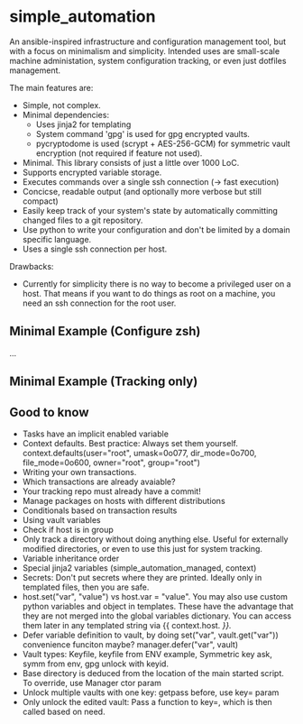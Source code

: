 # simple_automation

An ansible-inspired infrastructure and configuration management tool, but with a focus on minimalism and simplicity.
Intended uses are small-scale machine administation, system configuration tracking, or even just dotfiles management.

The main features are:

* Simple, not complex.
* Minimal dependencies:
  - Uses jinja2 for templating
  - System command 'gpg' is used for gpg encrypted vaults.
  - pycryptodome is used (scrypt + AES-256-GCM) for symmetric vault encryption (not required if feature not used).
* Minimal. This library consists of just a little over 1000 LoC.
* Supports encrypted variable storage.
* Executes commands over a single ssh connection (→ fast execution)
* Concicse, readable output (and optionally more verbose but still compact)
* Easily keep track of your system's state by automatically committing changed files to a git repository.
* Use python to write your configuration and don't be limited by a domain specific language.
* Uses a single ssh connection per host.

Drawbacks:

* Currently for simplicity there is no way to become a privileged user on a host.
  That means if you want to do things as root on a machine, you need an ssh connection for the root user.

## Minimal Example (Configure zsh)

...

## Minimal Example (Tracking only)

## Good to know

* Tasks have an implicit enabled variable
* Context defaults. Best practice: Always set them yourself.
  context.defaults(user="root", umask=0o077, dir_mode=0o700, file_mode=0o600,
                   owner="root", group="root")
* Writing your own transactions.
* Which transactions are already avaiable?
* Your tracking repo must already have a commit!
* Manage packages on hosts with different distributions
* Conditionals based on transaction results
* Using vault variables
* Check if host is in group
* Only track a directory without doing anything else. Useful for externally modified directories,
  or even to use this just for system tracking.
* Variable inheritance order
* Special jinja2 variables (simple_automation_managed, context)
* Secrets: Don't put secrets where they are printed. Ideally only in templated files, then you are safe.
* host.set("var", "value") vs host.var = "value".
  You may also use custom python variables and object in templates. These
  have the advantage that they are not merged into the global variables
  dictionary. You can access them later in any templated string via {{ context.host.<var> }}.
* Defer variable definition to vault, by doing set("var", vault.get("var")) convenience funciton maybe? manager.defer("var", vault)
* Vault types: Keyfile, keyfile from ENV example, Symmetric key ask, symm from env, gpg unlock with keyid.
* Base directory is deduced from the location of the main started script. To override, use Manager ctor param
* Unlock multiple vaults with one key: getpass before, use key= param
* Only unlock the edited vault: Pass a function to key=, which is then called based on need.
